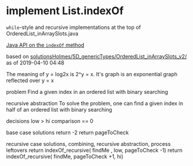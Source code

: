 # implement List.indexOf

`while`-style and recursive implementations at the top of
OrderedList_inArraySlots.java

[Java API on the `indexOf` method](https://docs.oracle.com/javase/10/docs/api/java/util/List.html#indexOf(java.lang.Object))

based on [solutionsHolmes/5D_genericTypes/OrderedList_inArraySlots_v2/](https://github.com/stuyvesant-cs/solutionsHolmes/tree/master/5D_genericTypes/OrderedList_inArraySlots_v2)
as of 2019-04-10 04:48

The meaning of y = log2x is 2^y = x. It's graph is an exponential graph reflected over y = x

problem
Find a given index in an ordered list with binary searching

recursive abstraction
To solve the problem, one can find a given index in half of an ordered list with binary searching

decisions
low > hi
comparison == 0

base case solutions
return -2
return pageToCheck

recursive case solutions, combining, recursive abstraction, process leftovers
return indexOf_recursive( findMe , low, pageToCheck -1)
return indexOf_recursive( findMe, pageToCheck +1, hi)